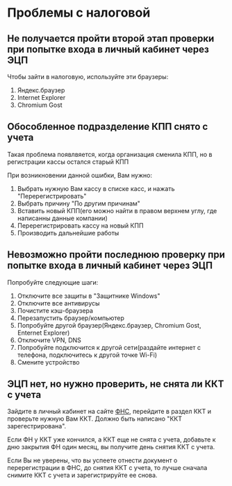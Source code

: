 # Проблемы с налоговой
## Не получается пройти второй этап проверки при попытке входа в личный кабинет через ЭЦП
Чтобы зайти в налоговую, используйте эти браузеры:
1. Яндекс.браузер
2. Internet Explorer
3. Chromium Gost

## Обособленное подразделение КПП снято с учета
Такая проблема появлвяется, когда организация сменила КПП, но в регистрации кассы остался старый КПП

При возникновении данной ошибки, Вам нужно:

1. Выбрать нужную Вам кассу в списке касс, и нажать "Перерегистрировать"
2. Выбрать причину "По другим причинам"
3. Вставить новый КПП(его можно найти в правом верхнем углу, где написанны данные компании)
4. Перерегистрировать кассу на новый КПП
5. Производить дальнейшие работы

## Невозможно пройти последнюю проверку при попытке входа в личный кабинет через ЭЦП
Попробуйте следующие шаги:

1. Отключите все защиты в "Защитнике Windows"
2. Отключите все антивирусы
3. Почистите кэш-браузера
4. Перезапустить браузер/компьютер
5. Попробуйте другой браузер(Яндекс.браузер, Chromium Gost, Enternet Explorer)
6. Отключите VPN, DNS
7. Попробуйте подключится к другой сети(раздайте интернет с телефона, подключитесь к другой точке Wi-Fi)
8. Смените устройство

## ЭЦП нет, но нужно проверить, не снята ли ККТ с учета

Зайдите в личный кабинет на сайте [ФНС](https://www.nalog.gov.ru), перейдите в раздел ККТ и проверьте нужную Вам ККТ. Должно быть написано "ККТ зарегестрирована".

Если ФН у ККТ уже кончился, а ККТ еще не снята с учета, добавьте к дню закрытия ФН один месяц, вы получите день снятия ККТ с учета.

Если Вы не уверены, что вы успеете отнести документ о перерегистрации в ФНС, до снятия ККТ с учета, то лучше сначала снимите ККТ с учета и зарегистрируйте ее снова.
